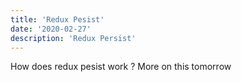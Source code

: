 ```yaml
---
title: 'Redux Pesist'
date: '2020-02-27'
description: 'Redux Persist'
---
```


How does redux pesist work ?
More on this tomorrow
<!-- <iframe width="560" height="315" src="https://www.youtube.com/embed/DXJO3AraeMQ" frameborder="0" allow="accelerometer; autoplay; encrypted-media; gyroscope; picture-in-picture" allowfullscreen></iframe> -->
